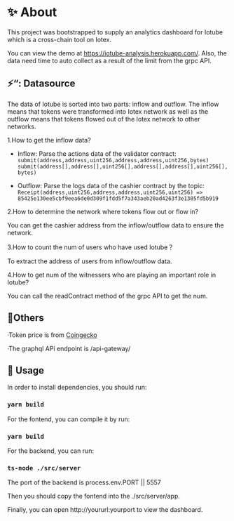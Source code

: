 # :sparkles: About

This project was bootstrapped to supply an analytics dashboard for Iotube which
is a cross-chain tool on Iotex.

You can view the demo at https://iotube-analysis.herokuapp.com/. Also, the data need time to auto collect as a result of the limit from the grpc API. 

## :zap:“: Datasource
The data of Iotube is sorted into two parts: inflow and outflow.
The inflow means that tokens were transformed into Iotex network as well as the outflow 
means that tokens flowed out of the Iotex network to other networks.

1.How to get the inflow data?

- Inflow: Parse the actions data of the validator contract:
`submit(address,address,uint256,address,address,uint256,bytes)`
`submit(address[],address[],uint256[],address[],address[],uint256[],bytes)`

- Outflow: Parse the logs data of the cashier contract by the topic:
`Receipt(address,uint256,address,address,uint256,uint256) => 85425e130ee5cbf9eea6de0d309f1fdd5f7a343aeb20ad4263f3e1305fd5b919`

2.How to determine the network where tokens flow out or flow in?

You can get the cashier address from the inflow/outflow data to ensure the network.

3.How to count the num of users who have used Iotube？

To extract the address of users from inflow/outflow data.

4.How to get num of the witnessers who are playing an important role in Iotube?

You can call the readContract method of the grpc API to get the num.

## :pencil:Others
·Token price is from [Coingecko](https://www.coingecko.com/zh)

·The graphql APi endpoint is /api-gateway/

## :hammer: Usage
In order to install dependencies, you should run: 

### `yarn build`

For the fontend, you can compile it by run:

### `yarn build`

For the backend, you can run:

### `ts-node ./src/server`

The port of the backend is process.env.PORT || 5557

Then you should copy the fontend into the ./src/server/app.

Finally, you can open http://yoururl:yourport to view the dashboard.
